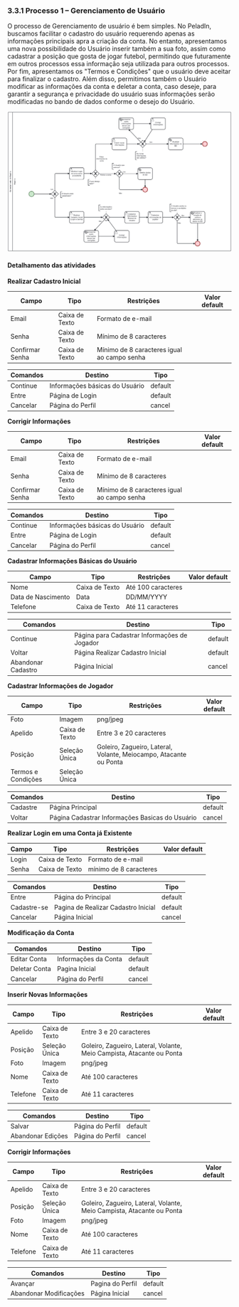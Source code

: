 ### 3.3.1 Processo 1 – Gerenciamento de Usuário

O processo de Gerenciamento de usuário é bem simples. No PeladIn, buscamos  facilitar o cadastro do usuário requerendo apenas as informações principais apra a criação da conta. No entanto, apresentamos uma nova possibilidade do Usuário inserir  também a sua foto, assim como cadastrar a posição que gosta de jogar futebol, permitindo que futuramente em outros processos essa informação seja utilizada para outros processos. Por fim, apresentamos os "Termos e Condições" que o usuário deve aceitar para finalizar o cadastro. Além disso, permitimos também o Usuário modificar as informações da conta e deletar a conta, caso deseje, para garantir a segurança e privacidade do usuário suas informações serão modificadas no bando de dados conforme o desejo do Usuário.

![Exemplo de um Modelo BPMN do PROCESSO 1](images/modelagemGerenciamentoDeUsuario.png "Modelo BPMN do Processo 1.")

#### Detalhamento das atividades

**Realizar Cadastro Inicial**

| **Campo**       | **Tipo**         | **Restrições** | **Valor default** |
| ---             | ---              | ---            | ---               |
| Email           | Caixa de Texto   | Formato de e-mail|                 |
| Senha           | Caixa de Texto   | Mínimo de 8 caracteres |           |
| Confirmar Senha | Caixa de Texto   | Mínimo de 8 caracteres igual ao campo senha |           |

| **Comandos**         |  **Destino**                   | **Tipo**        |
| ---                  | ---                            | ---             |
| Continue             | Informações básicas do Usuário |  default        |
| Entre                | Página de Login                |  default        |
| Cancelar             | Página do Perfil               |  cancel         |

**Corrigir Informações**

| **Campo**       | **Tipo**         | **Restrições** | **Valor default** |
| ---             | ---              | ---            | ---               |
| Email           | Caixa de Texto   | Formato de e-mail|                 |
| Senha           | Caixa de Texto   | Mínimo de 8 caracteres |           |
| Confirmar Senha | Caixa de Texto   | Mínimo de 8 caracteres igual ao campo senha |           |

| **Comandos**         |  **Destino**                   | **Tipo**        |
| ---                  | ---                            | ---             |
| Continue             | Informações básicas do Usuário |  default        |
| Entre                | Página de Login                |  default        |
| Cancelar             | Página do Perfil               |  cancel         |


**Cadastrar Informações Básicas do Usuário**

| **Campo**          | **Tipo**         | **Restrições**                                                        | **Valor default** |
| ---                | ---              | ---                                                                   | ---               |
| Nome               | Caixa de Texto   | Até 100 caracteres                                                    |                   |
| Data de Nascimento | Data             | DD/MM/YYYY                                                            |                   |
| Telefone           | Caixa de Texto   | Até 11 caracteres                                                     |                   |

| **Comandos**         |  **Destino**                   | **Tipo**          |
| ---                  | ---                            | ---               |
| Continue             | Página para Cadastrar Informações de Jogador       | default           |
| Voltar               | Página Realizar Cadastro Inicial       | default           |
| Abandonar Cadastro   | Página Inicial                 | cancel            |

**Cadastrar Informações de Jogador**

| **Campo**          | **Tipo**         | **Restrições**                                                        | **Valor default** |
| ---                | ---              | ---                                                                   | ---               |
| Foto               | Imagem           | png/jpeg                                                              |                   |
| Apelido            | Caixa de Texto   | Entre 3 e 20 caracteres                                               |                   |
| Posição            | Seleção Única    | Goleiro, Zagueiro, Lateral, Volante, Meiocampo, Atacante ou Ponta     |                   |
| Termos e Condições | Seleção Única    |                                                                       |                   |

| **Comandos**         |  **Destino**                   | **Tipo**          |
| ---                  | ---                            | ---               |
| Cadastre   | Página Principal               | default           |
| Voltar     | Página Cadastrar Informações Basicas do Usuário | cancel            |


**Realizar Login em uma Conta já Existente**

| **Campo**       | **Tipo**         | **Restrições**         | **Valor default** |
| ---             | ---              | ---                    | ---               |
| Login           | Caixa de Texto   | Formato de e-mail      |                   |
| Senha           | Caixa de Texto   | mínimo de 8 caracteres |                   |

| **Comandos**         |  **Destino**                         | **Tipo** |
| ---                  | ---                                  | ---      |
| Entre                | Página do Principal                  |  default |
| Cadastre-se          | Pagina de Realizar Cadastro Inicial  |  default |
| Cancelar             | Página Inicial                       |  cancel  |


**Modificação da Conta**


| **Comandos**         |  **Destino**                   | **Tipo**            |
| ---                  | ---                            | ---                 |
| Editar Conta         | Informações da Conta           |  default            |
| Deletar Conta        | Pagina Inicial                 |  default            |
| Cancelar             | Página do Perfil               |  cancel             |


**Inserir Novas Informações**

| **Campo**          | **Tipo**         | **Restrições**                                                        | **Valor default** |
| ---                | ---              | ---                                                                   | ---               |
| Apelido            | Caixa de Texto   | Entre 3 e 20 caracteres                                               |                   |
| Posição            | Seleção Única    | Goleiro, Zagueiro, Lateral, Volante, Meio Campista, Atacante ou Ponta |                   |
| Foto               | Imagem           | png/jpeg                                                              |                   |
| Nome               | Caixa de Texto   | Até 100 caracteres                                                    |                   |
| Telefone           | Caixa de Texto   | Até 11 caracteres                                                     |                   |

| **Comandos**         |  **Destino**                   | **Tipo** |
| ---                  | ---                            | ---               |
| Salvar               | Página do Perfil               |  default          |
| Abandonar Edições    | Página do Perfil               |  cancel           |


**Corrigir Informações**

| **Campo**          | **Tipo**         | **Restrições**                                                        | **Valor default** |
| ---                | ---              | ---                                                                   | ---               |
| Apelido            | Caixa de Texto   | Entre 3 e 20 caracteres                                               |                   |
| Posição            | Seleção Única    | Goleiro, Zagueiro, Lateral, Volante, Meio Campista, Atacante ou Ponta |                   |
| Foto               | Imagem           | png/jpeg                                                              |                   |
| Nome               | Caixa de Texto   | Até 100 caracteres                                                    |                   |
| Telefone           | Caixa de Texto   | Até 11 caracteres                                                     |                   |

| **Comandos**         |  **Destino**                   | **Tipo**           |
| ---                  | ---                            | ---                |
| Avançar              | Pagina do Perfil               |  default           |
| Abandonar Modificações| Página Inicial                | cancel             |




